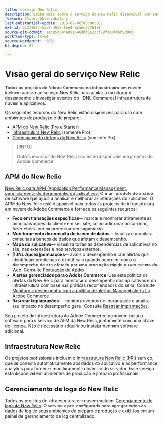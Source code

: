 ```yaml
---
title: serviço New Relic
description: Saiba mais sobre o serviço do New Relic disponível com seu projeto do Adobe Commerce na infraestrutura em nuvem.
feature: Cloud, Observability
last-substantial-update: 2023-09-06T00:00:00Z
exl-id: 613f0694-5338-4037-8ee4-ac5eca376159
source-git-commit: eace5d84fa0915489bf562ccf79fde04f6b9d083
workflow-type: tm+mt
source-wordcount: '369'
ht-degree: 0%

---
```


# Visão geral do serviço New Relic

Todos os projetos do Adobe Commerce na infraestrutura em nuvem incluem acesso ao serviço New Relic para ajudar a monitorar o desempenho e investigar eventos do [!DNL Commerce] infraestrutura de nuvem e aplicativos.

Os seguintes recursos do New Relic estão disponíveis para uso com ambientes de produção e de preparo:

- [APM do New Relic](#new-relic-apm) (Pro e Starter)
- [Infraestrutura New Relic](#new-relic-infrastructure) (somente Pro)
- [Gerenciamento de logs do New Relic](#new-relic-logs) (somente Pro)

>[!INFO]
>
>Outros recursos do New Relic não estão disponíveis em projetos do Adobe Commerce.

## APM do New Relic

[New Relic para APM (Application Performance Management, gerenciamento de desempenho de aplicativos)](https://docs.newrelic.com/introduction-apm/) O é um produto de análise de software que ajuda a analisar e melhorar as interações do aplicativo. O APM do New Relic está disponível para todos os projetos de infraestrutura em nuvem do Adobe Commerce e fornece os seguintes recursos:

- **Foco em transações específicas**— marcar e monitorar ativamente as principais ações do cliente em seu site, como adicionar ao carrinho, fazer check-out ou processar um pagamento.
- **Monitoramento de consulta de banco de dados**— localiza e monitora consultas a bancos de dados que afetam o desempenho.
- **Mapa do aplicativo**— visualiza todas as dependências de aplicativos no site, nas extensões e nos serviços externos.
- **[!DNL Apdex]pontuações**— avalie o desempenho e crie alertas que identificam problemas e o notificam quando ocorrem, como o desempenho do site afetado por uma promoção rápida ou um evento da Web. Consulte [Pontuação do Apdex](https://docs.newrelic.com/docs/apm/new-relic-apm/apdex/apdex-measure-user-satisfaction/).
- **Alertas gerenciados para o Adobe Commerce**-Use esta política de alertas da New Relic para monitorar o desempenho dos aplicativos e da infraestrutura com base nas práticas recomendadas do setor. Consulte [Monitore o desempenho com a política de alertas Managed alerts for Adobe Commerce](investigate-performance.md/#monitor-performance-with-managed-alerts).
- **Rastrear implantações**— monitora eventos de implantação e analisa seu impacto no desempenho geral. Consulte [Rastrear implantações](track-deployments.md).

Seu projeto de infraestrutura do Adobe Commerce na nuvem inclui o software para o serviço de APM da New Relic, juntamente com uma chave de licença. Não é necessário adquirir ou instalar nenhum software adicional.

## Infraestrutura New Relic

Os projetos profissionais incluem o [Infraestrutura New Relic (NRI)](https://docs.newrelic.com/docs/infrastructure/infrastructure-monitoring/get-started/get-started-infrastructure-monitoring/) serviço, que se conecta automaticamente aos dados do aplicativo e ao performance analytics para fornecer monitoramento dinâmico do servidor. Esse serviço está disponível em ambientes de produção e preparo profissionais.

## Gerenciamento de logs do New Relic

Todos os projetos de infraestrutura em nuvem incluem [Gerenciamento de logs do New Relic](log-management.md). O serviço é pré-configurado para agregar todos os dados de log de seus ambientes de preparo e produção e exibi-los em um painel de gerenciamento de log centralizado.
